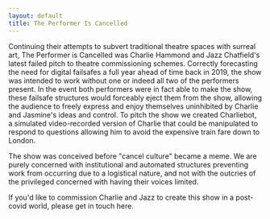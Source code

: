 ```yaml
---
layout: default
title: The Performer Is Cancelled
---
```


Continuing their attempts to subvert traditional theatre spaces with surreal art, The Performer is Cancelled was Charlie Hammond and Jazz Chatfield's latest failed pitch to theatre commissioning schemes. Correctly forecasting the need for digital failsafes a full year ahead of time back in 2019, the show was intended to work without one or indeed all two of the performers present. In the event both performers were in fact able to make the show, these failsafe structures would forceably eject them from the show, allowing the audience to freely express and enjoy themselves uninhibited by Charlie and Jasmine's ideas and control. To pitch the show we created Charliebot, a simulated video-recorded version of Charlie that could be manipulated to respond to questions allowing him to avoid the expensive train fare down to London.

The show was conceived before "cancel culture" became a meme. We are purely concerned with institutional and automated structures preventing work from occurring due to a logistical nature, and not with the outcries of the privileged concerned with having their voices limited.

If you'd like to commission Charlie and Jazz to create this show in a post-covid world, please get in touch here.
